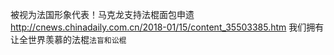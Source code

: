 被视为法国形象代表！马克龙支持法棍面包申遗
http://cnews.chinadaily.com.cn/2018-01/15/content_35503385.htm
我们拥有让全世界羡慕的法棍`法盲和讼棍`
